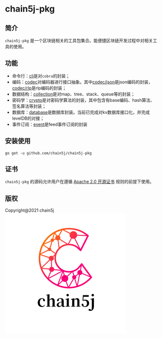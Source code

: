 # chain5j-pkg
## 简介
`chain5j-pkg` 是一个区块链相关的工具包集合。能便捷区块链开发过程中对相关工具的使用。

## 功能
- 命令行：[cli](cli/cli.go)是对`cobra`的封装；
- 编码：[codec](codec/codec.go)对编码器进行接口抽象。其中[codec/json](codec/json)是json编码的封装，[codec/rlp](codec/rlp)是rlp编码的封装；
- 数据结构：[collection](collection)是对map、tree、stack、queue等的封装；
- 密码学：[crypto](crypto)是对密码学算法的封装，其中包含有base编码、hash算法、签名算法等封装；
- 数据库：[database](database)是数据库封装。当前已完成对kv数据库接口化，并完成levelDB的对接；
- 事件订阅：[event](event)是feed事件订阅的封装

## 安装使用

```shell
go get -u github.com/chain5j/chain5j-pkg
```

## 证书
`chain5j-pkg` 的源码允许用户在遵循 [Apache 2.0 开源证书](LICENSE) 规则的前提下使用。

## 版权
Copyright@2021 chain5j
![](chain5j.png)
